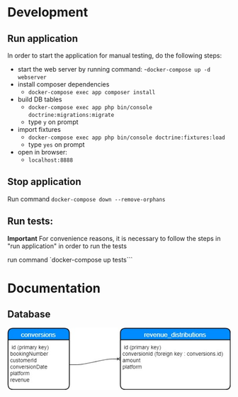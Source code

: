# Development
## Run application

In order to start the application for manual testing, do the following steps:
 
- start the web server by running command:
    -`docker-compose up -d webserver`
- install composer dependencies
    - `docker-compose exec app composer install`
- build DB tables
    - `docker-compose exec app php bin/console doctrine:migrations:migrate`
    - type `y` on prompt
- import fixtures
    - `docker-compose exec app php bin/console doctrine:fixtures:load`
    - type `yes` on prompt
- open in browser:
    - `localhost:8888`

## Stop application

Run command `docker-compose down --remove-orphans`


## Run tests:

**Important**
For convenience reasons, it is necessary to follow the steps in "run application" in order to run the tests

run command `docker-compose up tests```


# Documentation

## Database
![Database tables](./database.jpg)

